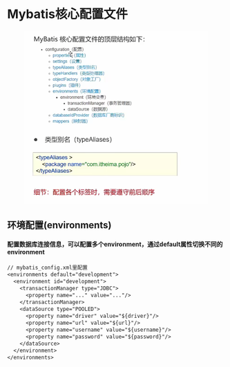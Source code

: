 # Mybatis核心配置文件

<figure><img src="../.gitbook/assets/image (5) (4).png" alt=""><figcaption></figcaption></figure>

## 环境配置(environments)

#### 配置数据库连接信息，可以配置多个environment，通过default属性切换不同的environment

```
// mybatis_config.xml里配置
<environments default="development">
  <environment id="development">
    <transactionManager type="JDBC">
      <property name="..." value="..."/>
    </transactionManager>
    <dataSource type="POOLED">
      <property name="driver" value="${driver}"/>
      <property name="url" value="${url}"/>
      <property name="username" value="${username}"/>
      <property name="password" value="${password}"/>
    </dataSource>
  </environment>
</environments>
```
